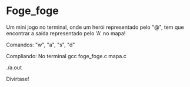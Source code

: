 # Foge_foge

Um mini jogo no terminal, onde um herói representado pelo "@", tem que encontrar a saída representado pelo 'A' no mapa!

Comandos:
"w", "a", "s", "d"

Compliando:
No terminal
gcc foge_foge.c mapa.c

./a.out

Divirtase!

